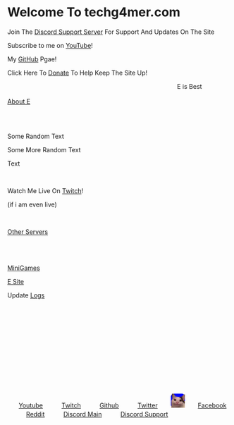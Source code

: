 <link rel="apple-touch-icon" sizes="120x120" href="/apple-touch-icon.png">
<link rel="icon" type="image/png" sizes="32x32" href="/favicon-32x32.png">
<link rel="icon" type="image/png" sizes="16x16" href="/favicon-16x16.png">
<link rel="manifest" href="/site.webmanifest">
<link rel="mask-icon" href="/safari-pinned-tab.svg" color="#0004ff">
<meta name="msapplication-TileColor" content="#0004ff">
<meta name="theme-color" content="#0004ff">





<h1>Welcome To techg4mer.com</h1>
<p>Join The <a href="https://discord.gg/97C2v9rNVt">Discord Support Server</a> For Support And Updates On The Site</p>
<p>Subscribe to me on <a href="https://www.youtube.com/channel/UCIaUjRKg92Df9VeBxrXjv5A">YouTube</a>!</p>
<p>My <a href="https://github.com/TechG4mer">GitHub</a> Pgae!</p>
<p>Click Here To <a href="https://streamlabs.com/tech_g4mer">Donate</a> To Help Keep The Site Up!</p>

<marquee>E is Best</marquee>

<p><a href="https://e.techg4mer.com">About E</a></p>

<br>
<br>

<p>Some Random Text</p>
<p>Some More Random Text</p>
<p> Text</p>

<br>

<p>Watch Me Live On <a href="https://twitch.tv/tech_g4mer">Twitch</a>!</p>
<p>(if i am even live)</p>

<br>
<p style="text-decoration:underline;">Other Servers</p>
<br>ㅤ</p>
<p><a href="https://minigames.techg4mer.com/">MiniGames</a></p>
<p><a href="https://e.techg4mer.com">E Site</a></p>
<p>Update <a href="https://sitechangelogs.techg4mer.com">Logs</a></p>
<br>
<br>
<br>
<br>
<br>
<br>
<br>
<br>
<br>
<br>
<br>
<p>ㅤㅤ<a href="https://www.youtube.com/channel/UCIaUjRKg92Df9VeBxrXjv5A">Youtube</a>ㅤㅤㅤ <a href="https://twitch.tv/tech_g4mer">Twitch</a> ㅤㅤㅤ<a href="https://github.com/TechG4mer">Github</a> ㅤㅤㅤ<a href="https://twitter.com/tech_g4mer">Twitter</a> ㅤㅤ<img src="favicon-32x32.png" alt="Test">ㅤㅤ <a href="https://www.facebook.com/Tech-Gang-102858845215452">Facebook</a>ㅤㅤㅤ <a href="https://www.reddit.com/user/TechGamer_YT">Reddit</a> ㅤㅤㅤ<a href="https://discord.gg/Xsw8qQUHYG">Discord Main</a> ㅤㅤㅤ<a href="https://discord.gg/97C2v9rNVt">Discord Support</a>ㅤㅤㅤ</p>




